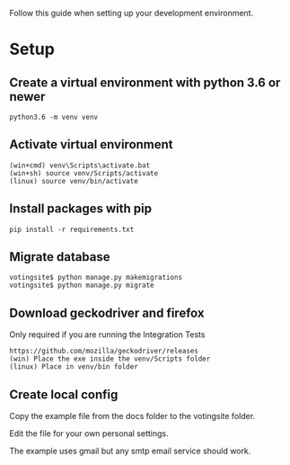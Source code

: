 Follow this guide when setting up your development environment.

# Setup
## Create a virtual environment with python 3.6 or newer 
```
python3.6 -m venv venv
```

## Activate virtual environment
```
(win+cmd) venv\Scripts\activate.bat
(win+sh) source venv/Scripts/activate
(linux) source venv/bin/activate
```

## Install packages with pip
```
pip install -r requirements.txt
```

## Migrate database
```
votingsite$ python manage.py makemigrations
votingsite$ python manage.py migrate
```

## Download geckodriver and firefox
Only required if you are running the Integration Tests
```
https://github.com/mozilla/geckodriver/releases
(win) Place the exe inside the venv/Scripts folder
(linux) Place in venv/bin folder
```

## Create local config
Copy the example file from the docs folder to the votingsite folder.

Edit the file for your own personal settings.

The example uses gmail but any smtp email service should work.

